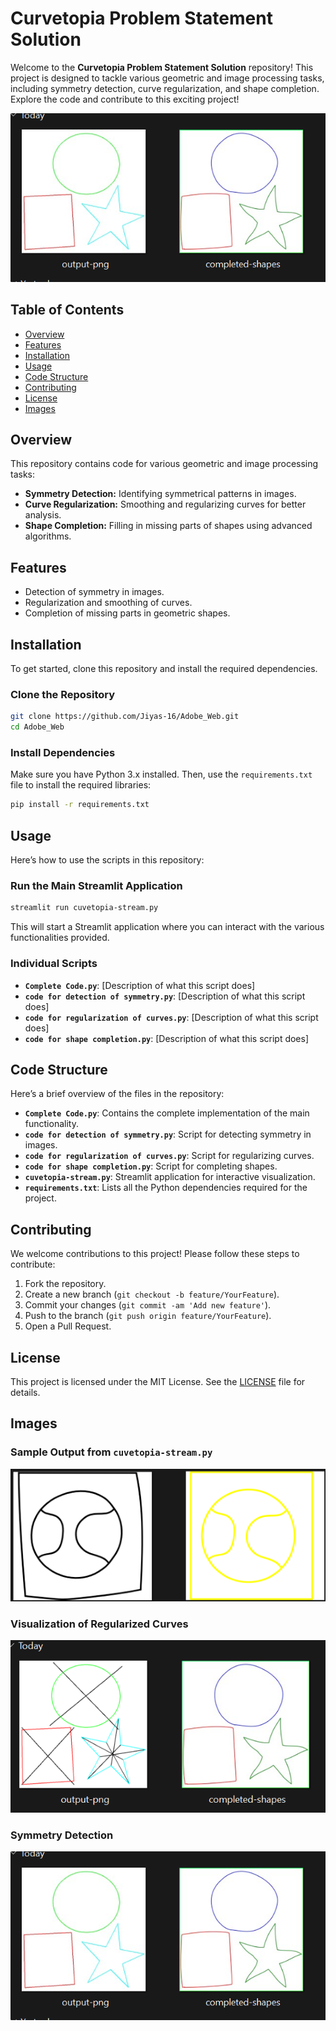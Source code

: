 # **Curvetopia Problem Statement Solution**

Welcome to the **Curvetopia Problem Statement Solution** repository! This project is designed to tackle various geometric and image processing tasks, including symmetry detection, curve regularization, and shape completion. Explore the code and contribute to this exciting project!

![Project Banner](images/Screenshot%202024-08-05%20103002.png)  <!-- Replace with your actual image path -->

## **Table of Contents**

- [Overview](#overview)
- [Features](#features)
- [Installation](#installation)
- [Usage](#usage)
- [Code Structure](#code-structure)
- [Contributing](#contributing)
- [License](#license)
- [Images](#images)

## **Overview**

This repository contains code for various geometric and image processing tasks:

- **Symmetry Detection:** Identifying symmetrical patterns in images.
- **Curve Regularization:** Smoothing and regularizing curves for better analysis.
- **Shape Completion:** Filling in missing parts of shapes using advanced algorithms.

## **Features**

- Detection of symmetry in images.
- Regularization and smoothing of curves.
- Completion of missing parts in geometric shapes.

## **Installation**

To get started, clone this repository and install the required dependencies.

### Clone the Repository

```sh
git clone https://github.com/Jiyas-16/Adobe_Web.git
cd Adobe_Web
```

### Install Dependencies

Make sure you have Python 3.x installed. Then, use the `requirements.txt` file to install the required libraries:

```sh
pip install -r requirements.txt
```

## **Usage**

Here’s how to use the scripts in this repository:

### Run the Main Streamlit Application

```sh
streamlit run cuvetopia-stream.py
```

This will start a Streamlit application where you can interact with the various functionalities provided.

### Individual Scripts

- **`Complete Code.py`**: [Description of what this script does]
- **`code for detection of symmetry.py`**: [Description of what this script does]
- **`code for regularization of curves.py`**: [Description of what this script does]
- **`code for shape completion.py`**: [Description of what this script does]

## **Code Structure**

Here’s a brief overview of the files in the repository:

- **`Complete Code.py`**: Contains the complete implementation of the main functionality.
- **`code for detection of symmetry.py`**: Script for detecting symmetry in images.
- **`code for regularization of curves.py`**: Script for regularizing curves.
- **`code for shape completion.py`**: Script for completing shapes.
- **`cuvetopia-stream.py`**: Streamlit application for interactive visualization.
- **`requirements.txt`**: Lists all the Python dependencies required for the project.

## **Contributing**

We welcome contributions to this project! Please follow these steps to contribute:

1. Fork the repository.
2. Create a new branch (`git checkout -b feature/YourFeature`).
3. Commit your changes (`git commit -am 'Add new feature'`).
4. Push to the branch (`git push origin feature/YourFeature`).
5. Open a Pull Request.

## **License**

This project is licensed under the MIT License. See the [LICENSE](LICENSE) file for details.

## **Images**

### Sample Output from `cuvetopia-stream.py`

![Sample Output](images/Screenshot%202024-08-10%20122819.png)  <!-- Replace with your actual image path -->

### Visualization of Regularized Curves

![Regularized Curves](images/Screenshot%202024-08-05%20103200.png)  <!-- Replace with your actual image path -->

### Symmetry Detection

![Symmetry Detection](images/Screenshot%202024-08-05%20103002.png)  <!-- Replace with your actual image path -->
